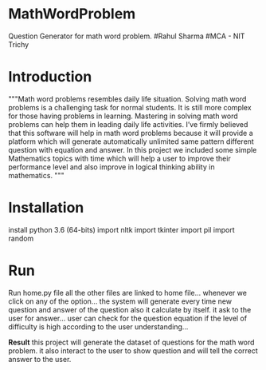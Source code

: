 # MathWordProblem
Question Generator for math word problem.
#Rahul Sharma
#MCA - NIT Trichy


**Introduction**
 =============

"""Math word problems resembles daily life situation. Solving math word problems is a challenging task for normal students. It is still more complex for those having problems in learning. Mastering in solving math word problems can help them in leading daily life activities.
I’ve firmly believed that this software will help in math word problems because it will provide a platform which will generate automatically unlimited same pattern different question with equation and answer. In this project we included some simple Mathematics topics with time which will help a user to improve their performance level and also improve in logical thinking ability in mathematics. 
"""

**Installation**
 =============
 install python 3.6 (64-bits)
 import nltk
 import tkinter
 import pil
 import random
 
 
 **Run**
============= 
 Run home.py file
 all the other files are linked to home file...
 whenever we click on any of the option... the system will generate every time new question and answer of the question also it calculate by itself.
it ask to the user for answer...
user can check for the question equation if the level of difficulty is high according to the user understanding...

**Result**
this project will generate the dataset of questions for the math word problem.
it also interact to the user to show question and will tell the correct answer to the user.
 





